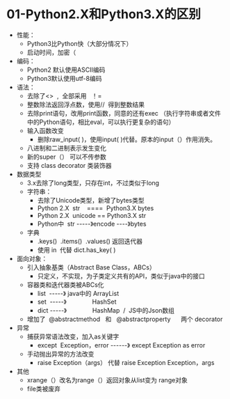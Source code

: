 # 01-Python2.X和Python3.X的区别

* 性能：
    * Python3比Python快（大部分情况下）
    * 启动时间，加密（
* 编码：
    * Python2 默认使用ASCII编码
    * Python3默认使用utf\-8编码
* 语法：
    * 去除了\<\>  ,  全部采用   ！=
    * 整数除法返回浮点数，使用//  得到整数结果
    * 去除print语句，改用print函数，同意的还有exec （执行字符串或者文件中的Python语句，相比eval，可以执行更复杂的语句）
    * 输入函数改变
        * 删除raw\_input\( \)，使用input\( \)代替。原本的input（）作用消失。
    * 八进制和二进制表示发生变化
    * 新的super（） 可以不传参数
    * 支持 class decorator 类装饰器
* 数据类型
    * 3.x去除了long类型，只存在int，不过类似于long
    * 字符串：
        * 去除了Unicode类型，新增了bytes类型
        * Python 2.X  str    ====  Python3.X bytes
        * Python 2.X  unicode == Python3.X str
        * Python中  str \-\-\-\-\-》encode \-\-\-\-》bytes
    * 字典
        * .keys\(\)  .items\(\)  .values\(\) 返回迭代器 
        * 使用 in  代替 dict.has\_key\( \)
* 面向对象：
    * 引入抽象基类（Abstract Base Class，ABCs）
        * 只定义，不实现，为子类定义共有的API，类似于java中的接口
    * 容器类和迭代器类被ABCs化
        * list  \-\-\-\-\-》 java中的 ArrayList
        * set  \-\-\-\-\-》               HashSet
        * dict \-\-\-\-\-》               HashMap  /  JS中的Json数组
    * 增加了  @abstractmethod   和   @abstractproperty      两个 decorator
* 异常
    * 捕获异常语法改变，加入as关键字
        * except  Exception，error \-\-\-\-\-\-》 except Exception as error
    * 手动抛出异常的方法改变
        * raise Exception（args） 代替 raise Exception Exception，args
* 其他
    * xrange（）改名为range（）返回对象从list变为 range对象
    * file类被废弃
